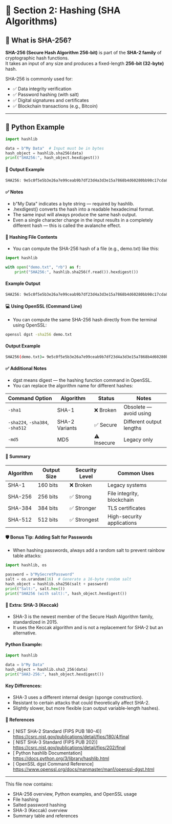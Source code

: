 # 🧩 Section 2: Hashing (SHA Algorithms)

## 🔹 What is SHA-256?

**SHA-256 (Secure Hash Algorithm 256-bit)** is part of the **SHA-2 family** of cryptographic hash functions.  
It takes an input of any size and produces a fixed-length **256-bit (32-byte)** hash.

SHA-256 is commonly used for:
- ✅ Data integrity verification  
- ✅ Password hashing (with salt)  
- ✅ Digital signatures and certificates  
- ✅ Blockchain transactions (e.g., Bitcoin)

---

## 🐍 Python Example

```python
import hashlib

data = b"My Data"  # Input must be in bytes
hash_object = hashlib.sha256(data)
print("SHA256:", hash_object.hexdigest())
```
#### 🧾 Output Example
```txt
SHA256: 9e5c0f5e5b3e26a7e99ceab9b7df23d4a3d3e15a7868b4d60280bb98c17cda84
```
#### ✅ Notes

  - b"My Data" indicates a byte string — required by hashlib.
  - .hexdigest() converts the hash into a readable hexadecimal format.
  - The same input will always produce the same hash output.
  - Even a single character change in the input results in a completely different hash — this is called the avalanche effect.
#### 📂 Hashing File Contents
  - You can compute the SHA-256 hash of a file (e.g., demo.txt) like this:
```python
import hashlib

with open("demo.txt", "rb") as f:
    print("SHA256:", hashlib.sha256(f.read()).hexdigest())
```
#### Example Output
```txt
SHA256: 9e5c0f5e5b3e26a7e99ceab9b7df23d4a3d3e15a7868b4d60280bb98c17cda84
```
#### 💻 Using OpenSSL (Command Line)
  - You can compute the same SHA-256 hash directly from the terminal using OpenSSL:
```bash
openssl dgst -sha256 demo.txt
```
#### Output Example
```bash
SHA256(demo.txt)= 9e5c0f5e5b3e26a7e99ceab9b7df23d4a3d3e15a7868b4d60280bb98c17cda84
```
#### ✅ Additional Notes
  - dgst means digest — the hashing function command in OpenSSL.
  - You can replace the algorithm name for different hashes:

| Command Option                  | Algorithm      | Status      | Notes                    |
| ------------------------------- | -------------- | ----------- | ------------------------ |
| `-sha1`                         | SHA-1          | ❌ Broken    | Obsolete — avoid using   |
| `-sha224`, `-sha384`, `-sha512` | SHA-2 Variants | ✅ Secure    | Different output lengths |
| `-md5`                          | MD5            | ⚠️ Insecure | Legacy only              |

#### 🧠 Summary
| Algorithm | Output Size | Security Level | Common Uses                |
| --------- | ----------- | -------------- | -------------------------- |
| SHA-1     | 160 bits    | ❌ Broken       | Legacy systems             |
| SHA-256   | 256 bits    | ✅ Strong       | File integrity, blockchain |
| SHA-384   | 384 bits    | ✅ Stronger     | TLS certificates           |
| SHA-512   | 512 bits    | ✅ Strongest    | High-security applications |

#### 🛡️ Bonus Tip: Adding Salt for Passwords
   - When hashing passwords, always add a random salt to prevent rainbow table attacks:
```python
import hashlib, os

password = b"MySecretPassword"
salt = os.urandom(16)  # Generate a 16-byte random salt
hash_object = hashlib.sha256(salt + password)
print("Salt:", salt.hex())
print("SHA256 (with salt):", hash_object.hexdigest())
```
#### 🧪 Extra: SHA-3 (Keccak)
   - SHA-3 is the newest member of the Secure Hash Algorithm family, standardized in 2015.
   - It uses the Keccak algorithm and is not a replacement for SHA-2 but an alternative.
#### Python Example:

```python
import hashlib

data = b"My Data"
hash_object = hashlib.sha3_256(data)
print("SHA3-256:", hash_object.hexdigest())
```
#### Key Differences:

   - SHA-3 uses a different internal design (sponge construction).
   - Resistant to certain attacks that could theoretically affect SHA-2.
   - Slightly slower, but more flexible (can output variable-length hashes).

#### 📘 References

- [ NIST SHA-2 Standard (FIPS PUB 180-4)] https://csrc.nist.gov/publications/detail/fips/180/4/final
- [ NIST SHA-3 Standard (FIPS PUB 202)] https://csrc.nist.gov/publications/detail/fips/202/final
- [ Python hashlib Documentation] https://docs.python.org/3/library/hashlib.html
- [ OpenSSL dgst Command Reference] https://www.openssl.org/docs/manmaster/man1/openssl-dgst.html


---

This file now contains:  
- SHA-256 overview, Python examples, and OpenSSL usage  
- File hashing  
- Salted password hashing  
- SHA-3 (Keccak) overview  
- Summary table and references  

